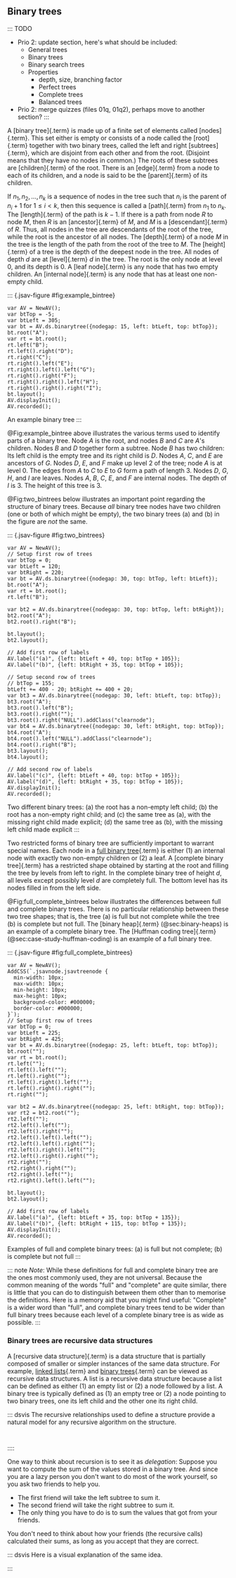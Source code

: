 
## Binary trees

::: TODO
- Prio 2: update section, here's what should be included:
    - General trees
    - Binary trees
    - Binary search trees
    - Properties
        - depth, size, branching factor
        - Perfect trees
        - Complete trees
        - Balanced trees
- Prio 2: merge quizzes (files 01q, 01q2), perhaps move to another section?
:::

A [binary tree]{.term} is made up of a finite
set of elements called [nodes]{.term}.
This set either is empty or consists of a node called the
[root]{.term} together with two binary trees,
called the left and right [subtrees]{.term}, which are disjoint from each other and from the root.
(Disjoint means that they have no nodes in common.) The roots of these
subtrees are [children]{.term} of the
root. There is an [edge]{.term} from a node to
each of its children, and a node is said to be the
[parent]{.term} of its children.

If $n_1, n_2, ..., n_k$ is a sequence of nodes in the tree such that
$n_i$ is the parent of $n_i+1$ for $1 \leq i < k$, then this sequence is
called a [path]{.term} from $n_1$ to $n_k$. The
[length]{.term} of the path is $k-1$. If there
is a path from node $R$ to node $M$, then $R$ is an
[ancestor]{.term} of $M$, and $M$ is a
[descendant]{.term} of $R$. Thus, all nodes in
the tree are descendants of the root of the tree, while the root is the
ancestor of all nodes. The [depth]{.term} of a
node $M$ in the tree is the length of the path from the root of the tree
to $M$. The [height]{.term} of a tree is the
depth of the deepest node in the tree. All nodes of depth $d$ are at
[level]{.term} $d$ in the tree. The root is the
only node at level 0, and its depth is 0. A
[leaf node]{.term} is any node that has two
empty children. An [internal node]{.term} is any
node that has at least one non-empty child.

::: {.jsav-figure #fig:example_bintree}
``` {latex-width=0.3}
var AV = NewAV();
var btTop = -5;
var btLeft = 305;
var bt = AV.ds.binarytree({nodegap: 15, left: btLeft, top: btTop});
bt.root("A");
var rt = bt.root();
rt.left("B");
rt.left().right("D");
rt.right("C");
rt.right().left("E");
rt.right().left().left("G");
rt.right().right("F");
rt.right().right().left("H");
rt.right().right().right("I");
bt.layout();
AV.displayInit();
AV.recorded();
```
An example binary tree
:::

@Fig:example_bintree above illustrates
the various terms used to identify parts of a binary tree.
Node $A$ is the root, and nodes $B$ and $C$ are $A$'s children.
Nodes $B$ and $D$ together form a subtree. Node $B$ has two
children: Its left child is the empty tree and its right child is $D$.
Nodes $A$, $C$, and $E$ are ancestors of $G$. Nodes $D$, $E$, and $F$
make up level 2 of the tree; node $A$ is at level 0. The edges from $A$
to $C$ to $E$ to $G$ form a path of length 3. Nodes $D$, $G$, $H$, and
$I$ are leaves. Nodes $A$, $B$, $C$, $E$, and $F$ are internal nodes.
The depth of $I$ is 3. The height of this tree is 3.


@Fig:two_bintrees below illustrates an important
point regarding the structure of binary trees. Because *all* binary tree
nodes have two children (one or both of which might be empty), the two
binary trees (a) and (b) in the figure are *not* the same.

::: {.jsav-figure #fig:two_bintrees}
```
var AV = NewAV();
// Setup first row of trees
var btTop = 0;
var btLeft = 120;
var btRight = 220;
var bt = AV.ds.binarytree({nodegap: 30, top: btTop, left: btLeft});
bt.root("A");
var rt = bt.root();
rt.left("B");

var bt2 = AV.ds.binarytree({nodegap: 30, top: btTop, left: btRight});
bt2.root("A");
bt2.root().right("B");

bt.layout();
bt2.layout();

// Add first row of labels
AV.label("(a)", {left: btLeft + 40, top: btTop + 105});
AV.label("(b)", {left: btRight + 35, top: btTop + 105});

// Setup second row of trees
// btTop = 155;
btLeft += 400 - 20; btRight += 400 + 20;
var bt3 = AV.ds.binarytree({nodegap: 30, left: btLeft, top: btTop});
bt3.root("A");
bt3.root().left("B");
bt3.root().right("");
bt3.root().right("NULL").addClass("clearnode");
var bt4 = AV.ds.binarytree({nodegap: 30, left: btRight, top: btTop});
bt4.root("A");
bt4.root().left("NULL").addClass("clearnode");
bt4.root().right("B");
bt3.layout();
bt4.layout();

// Add second row of labels
AV.label("(c)", {left: btLeft + 40, top: btTop + 105});
AV.label("(d)", {left: btRight + 35, top: btTop + 105});
AV.displayInit();
AV.recorded();
```

Two different binary trees:
(a) the root has a non-empty left child;
(b) the root has a non-empty right child; and
(c) the same tree as (a), with the missing right child made explicit;
(d) the same tree as (b), with the missing left child made explicit
:::

Two restricted forms of binary tree are sufficiently important to
warrant special names. Each node in a
[full binary tree](#full-tree){.term} is either
(1) an internal node with exactly two non-empty children or (2) a leaf.
A [complete binary tree]{.term} has a restricted
shape obtained by starting at the root and filling the tree by levels
from left to right. In the complete binary tree of height $d$, all
levels except possibly level $d$ are completely full. The bottom level
has its nodes filled in from the left side.

@Fig:full_complete_bintrees below illustrates
the differences between full and complete binary trees. There is no
particular relationship between these two tree shapes; that is, the tree (a) is
full but not complete while the tree (b) is complete but not full.
The [binary heap]{.term} (@sec:binary-heaps) is an example of a complete binary tree.
The [Huffman coding tree]{.term} (@sec:case-study-huffman-coding) is an example of a full binary tree.

::: {.jsav-figure #fig:full_complete_bintrees}
``` {latex-width=0.6}
var AV = NewAV();
AddCSS(`.jsavnode.jsavtreenode {
  min-width: 10px;
  max-width: 10px;
  min-height: 10px;
  max-height: 10px;
  background-color: #000000;
  border-color: #000000;
}`);
// Setup first row of trees
var btTop = 0;
var btLeft = 225;
var btRight = 425;
var bt = AV.ds.binarytree({nodegap: 25, left: btLeft, top: btTop});
bt.root("");
var rt = bt.root();
rt.left("");
rt.left().left("");
rt.left().right("");
rt.left().right().left("");
rt.left().right().right("");
rt.right("");

var bt2 = AV.ds.binarytree({nodegap: 25, left: btRight, top: btTop});
var rt2 = bt2.root("");
rt2.left("");
rt2.left().left("");
rt2.left().right("");
rt2.left().left().left("");
rt2.left().left().right("");
rt2.left().right().left("");
rt2.left().right().right("");
rt2.right("");
rt2.right().right("");
rt2.right().left("");
rt2.right().left().left("");

bt.layout();
bt2.layout();

// Add first row of labels
AV.label("(a)", {left: btLeft + 35, top: btTop + 135});
AV.label("(b)", {left: btRight + 115, top: btTop + 135});
AV.displayInit();
AV.recorded();
```
Examples of full and complete binary trees:
(a) is full but not complete; (b) is complete but not full
:::

::: note
*Note*: While these definitions for full and complete binary tree are the
ones most commonly used, they are not universal. Because the common
meaning of the words "full" and "complete" are quite similar,
there is little that you can do to distinguish between them other
than to memorise the definitions. Here is a memory aid that you
might find useful: "Complete" is a wider word than "full", and
complete binary trees tend to be wider than full binary trees
because each level of a complete binary tree is as wide as possible.
:::


### Binary trees are recursive data structures

A [recursive data structure]{.term} is a data
structure that is partially composed of smaller or simpler instances of
the same data structure. For example,
[linked lists](#linked-list){.term} and
[binary trees](#binary-tree){.term} can be
viewed as recursive data structures. A list is a recursive data
structure because a list can be defined as either (1) an empty list or
(2) a node followed by a list. A binary tree is typically defined as (1)
an empty tree or (2) a node pointing to two binary trees, one its left
child and the other one its right child.

::: dsvis
The recursive relationships used to define a structure provide a natural
model for any recursive algorithm on the structure.

``` {.jsav-figure src="Binary/ListRecDSCON.js" links="Binary/RecursiveDSCON.css"}
```

``` {.jsav-figure src="Binary/BinRecDSCON.js" links="Binary/RecursiveDSCON.css"}
```
::::

One way to think about recursion is to see it as *delegation*:
Suppose you want to compute the sum of the values stored in a binary tree.
And since you are a lazy person you don't want to do most of the work yourself, so you ask two friends to help you.

- The first friend will take the left subtree to sum it.
- The second friend will take the right subtree to sum it.
- The only thing you have to do is to sum the values that got from your friends.

You don't need to think about how your friends (the recursive calls) calculated their sums, as long as you accept that they are correct.

::: dsvis
Here is a visual explanation of the same idea.

<inlineav id="SumBinaryTreeCON" src="Binary/SumBinaryTreeCON.js" name="Sum values in a Binary Tree Slide Show" links="Binary/RecursiveDSCON.css"/>
:::
